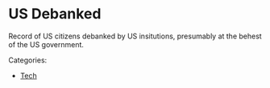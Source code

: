 # US Debanked

Record of US citizens debanked by US insitutions, presumably at the behest of the US government.

Categories:
- [Tech](tech/README.md)


